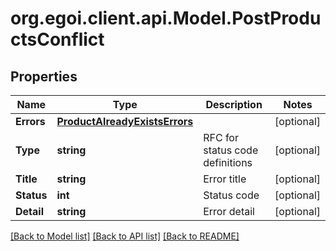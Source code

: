 
# org.egoi.client.api.Model.PostProductsConflict

## Properties

Name | Type | Description | Notes
------------ | ------------- | ------------- | -------------
**Errors** | [**ProductAlreadyExistsErrors**](ProductAlreadyExistsErrors.md) |  | [optional] 
**Type** | **string** | RFC for status code definitions | [optional] 
**Title** | **string** | Error title | [optional] 
**Status** | **int** | Status code | [optional] 
**Detail** | **string** | Error detail | [optional] 

[[Back to Model list]](../README.md#documentation-for-models)
[[Back to API list]](../README.md#documentation-for-api-endpoints)
[[Back to README]](../README.md)


